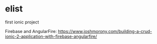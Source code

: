 # elist
first ionic project


Firebase and AngularFire: https://www.joshmorony.com/building-a-crud-ionic-2-application-with-firebase-angularfire/
